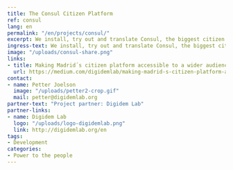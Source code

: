 ```yaml
---
title: The Consul Citizen Platform
ref: consul
lang: en
permalink: "/en/projects/consul/"
excerpt: We install, try out and translate Consul, the biggest citizen platform and most used Ruby platform in the world.
ingress-text: We install, try out and translate Consul, the biggest citizen platform and most used Ruby platform in the world.
image: "/uploads/consul-share.png"
links:
- title: Making Madrid´s citizen platform accessible to a wider audience
  url: https://medium.com/digidemlab/making-madrid-s-citizen-platform-accessible-to-a-wider-audience-f452dd59a394
contact:
- name: Petter Joelson
  image: "/uploads/petter2-crop.gif"
  mail: petter@digidemlab.org
partner-text: "Project partner: Digidem Lab"
partner-links:
- name: Digidem Lab
  logo: "/uploads/logo-digidemlab.png"
  link: http://digidemlab.org/en
tags:
- Development
categories:
- Power to the people
---
```

